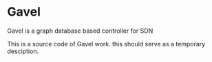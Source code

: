 # Gavel
Gavel is a graph database based controller for SDN


This is a source code of Gavel work. this should serve as a temporary desciption. 


